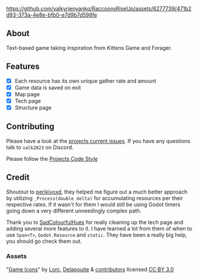 https://github.com/valkyrienyanko/RaccoonsRiseUp/assets/6277739/471b2d93-373a-4e8e-bfb0-e7d9b7d598fe

## About
Text-based game taking inspiration from Kittens Game and Forager.

## Features
- [x] Each resource has its own unique gather rate and amount
- [x] Game data is saved on exit
- [x] Map page
- [x] Tech page
- [x] Structure page

## Contributing
Please have a look at the [projects current issues](https://github.com/valkyrienyanko/RaccoonsRiseUp/issues). If you have any questions talk to `valk2023` on Discord.

Please follow the [Projects Code Style](https://github.com/Valks-Games/sankari/wiki/Code-Style)

## Credit
Shoutout to [perikiyoxd](https://github.com/perikiyoxd), they helped me figure out a much better approach by utilizing `_Process(double delta)` for accumulating resources per their respective rates. If it wasn't for them I would still be using Godot timers going down a very different unneedingly complex path.

Thank you to [SadColourfulHues](https://github.com/SadColourfulHues) for really cleaning up the tech page and adding several more features to it. I have learned a lot from them of when to use `Span<T>`, `Godot.Resource` and `static`. They have been a really big help, you should go check them out.

### Assets
"[Game Icons](https://game-icons.net/)" by [Lorc](https://lorcblog.blogspot.com/), [Delapouite](https://delapouite.com/) & [contributors](https://game-icons.net/about.html#authors) licensed [CC BY 3.0](https://creativecommons.org/licenses/by/3.0/)
